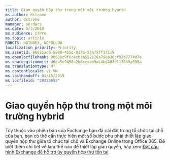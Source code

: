 ```yaml
---
title: Giao quyền hộp thư trong một môi trường hybrid
ms.author: dstrome
author: dstrome
manager: serdars
ms.date: 5/3/2018
ms.audience: ITPro
ms.topic: article
ROBOTS: NOINDEX, NOFOLLOW
localization_priority: Priority
ms.assetid: 86685ad6-5988-415d-817a-57a75ff17119
ms.openlocfilehash: 90688c9f6c4cb3a552e26a798b36cf92b7774d7e
ms.sourcegitcommit: d6ea5e9458a2b8ceaab3ac4bd483e1130b9a398a
ms.translationtype: MT
ms.contentlocale: vi-VN
ms.lasthandoff: 01/15/2019
ms.locfileid: "28320652"
---
```

# <a name="delegated-mailbox-permissions-in-a-hybrid-environment"></a>Giao quyền hộp thư trong một môi trường hybrid

Tùy thuộc vào phiên bản của Exchange bạn đã cài đặt trong tổ chức tại chỗ của bạn, bạn có thể cần thực hiện một số bước phụ phải thiết lập giao quyền hộp thư giữa tổ chức tại chỗ và Exchange Online trong Office 365. Để biết thêm chi tiết về làm thế nào để thiết lập giao quyền, hãy xem [Đặt cấu hình Exchange để hỗ trợ ủy quyền hộp thư tồn tại](https://technet.microsoft.com/en-us/library/mt784505%28v=exchg.150%29.aspx).
  

